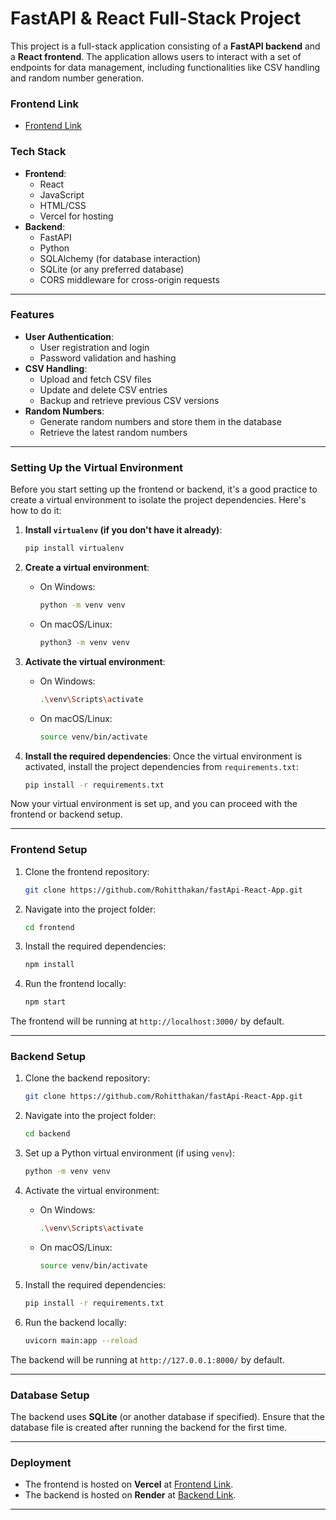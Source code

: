 # FastAPI & React Full-Stack Project

This project is a full-stack application consisting of a **FastAPI backend** and a **React frontend**. The application allows users to interact with a set of endpoints for data management, including functionalities like CSV handling and random number generation.

### **Frontend Link**
- [Frontend Link](https://fast-api-react-app.vercel.app/)

### **Tech Stack**
- **Frontend**:
  - React
  - JavaScript
  - HTML/CSS
  - Vercel for hosting
- **Backend**:
  - FastAPI
  - Python
  - SQLAlchemy (for database interaction)
  - SQLite (or any preferred database)
  - CORS middleware for cross-origin requests

---

### **Features**
- **User Authentication**:
  - User registration and login
  - Password validation and hashing
- **CSV Handling**:
  - Upload and fetch CSV files
  - Update and delete CSV entries
  - Backup and retrieve previous CSV versions
- **Random Numbers**:
  - Generate random numbers and store them in the database
  - Retrieve the latest random numbers
---


### **Setting Up the Virtual Environment**

Before you start setting up the frontend or backend, it's a good practice to create a virtual environment to isolate the project dependencies. Here's how to do it:

1. **Install `virtualenv` (if you don't have it already)**:
    ```bash
    pip install virtualenv
    ```

2. **Create a virtual environment**:
    - On Windows:
      ```bash
      python -m venv venv
      ```
    - On macOS/Linux:
      ```bash
      python3 -m venv venv
      ```

3. **Activate the virtual environment**:
    - On Windows:
      ```bash
      .\venv\Scripts\activate
      ```
    - On macOS/Linux:
      ```bash
      source venv/bin/activate
      ```

4. **Install the required dependencies**:
    Once the virtual environment is activated, install the project dependencies from `requirements.txt`:
    ```bash
    pip install -r requirements.txt
    ```

Now your virtual environment is set up, and you can proceed with the frontend or backend setup.

---

### **Frontend Setup**

1. Clone the frontend repository:
    ```bash
    git clone https://github.com/Rohitthakan/fastApi-React-App.git
    ```

2. Navigate into the project folder:
    ```bash
    cd frontend
    ```

3. Install the required dependencies:
    ```bash
    npm install
    ```

4. Run the frontend locally:
    ```bash
    npm start
    ```

The frontend will be running at `http://localhost:3000/` by default.

---

### **Backend Setup**

1. Clone the backend repository:
    ```bash
    git clone https://github.com/Rohitthakan/fastApi-React-App.git
    ```

2. Navigate into the project folder:
    ```bash
    cd backend
    ```

3. Set up a Python virtual environment (if using `venv`):
    ```bash
    python -m venv venv
    ```

4. Activate the virtual environment:
    - On Windows:
      ```bash
      .\venv\Scripts\activate
      ```
    - On macOS/Linux:
      ```bash
      source venv/bin/activate
      ```

5. Install the required dependencies:
    ```bash
    pip install -r requirements.txt
    ```

6. Run the backend locally:
    ```bash
    uvicorn main:app --reload
    ```

The backend will be running at `http://127.0.0.1:8000/` by default.

---

### **Database Setup**
The backend uses **SQLite** (or another database if specified). Ensure that the database file is created after running the backend for the first time.

---

### **Deployment**

- The frontend is hosted on **Vercel** at [Frontend Link](https://fast-api-react-app.vercel.app/).
- The backend is hosted on **Render** at [Backend Link](https://fastapi-react-app.onrender.com/).

---


